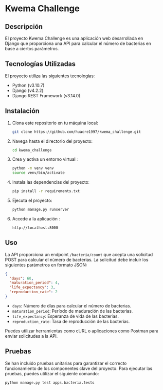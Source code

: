 # Kwema Challenge

## Descripción

El proyecto Kwema Challenge es una aplicación web desarrollada en Django que proporciona una API para calcular el número de bacterias en base a ciertos parámetros.

## Tecnologías Utilizadas

El proyecto utiliza las siguientes tecnologías:

- Python (v3.10.7)
- Django (v4.2.2)
- Django REST Framework (v3.14.0)

## Instalación

1. Clona este repositorio en tu máquina local:

   ```bash
   git clone https://github.com/huacre1997/kwema_challenge.git
   ```

2. Navega hasta el directorio del proyecto:

   ```bash
   cd kwema_challenge
   ```

3. Crea y activa un entorno virtual :

   ```bash
   python -m venv venv
   source venv/bin/activate
   ```

4. Instala las dependencias del proyecto:

   ```bash
   pip install -r requirements.txt
   ```

5. Ejecuta el proyecto:

   ```bash
   python manage.py runserver
   ```

6. Accede a la aplicación :

   ```
   http://localhost:8000
   ```

## Uso

La API proporciona un endpoint `/bacteria/count` que acepta una solicitud POST para calcular el número de bacterias. La solicitud debe incluir los siguientes parámetros en formato JSON:

```json
{
  "days": 60,
  "maturation_period": 4,
  "life_expectancy": 3,
  "reproduction_rate": 2
}
```

- `days`: Número de días para calcular el número de bacterias.
- `maturation_period`: Período de maduración de las bacterias.
- `life_expectancy`: Esperanza de vida de las bacterias.
- `reproduction_rate`: Tasa de reproducción de las bacterias.

Puedes utilizar herramientas como cURL o aplicaciones como Postman para enviar solicitudes a la API.

## Pruebas

Se han incluido pruebas unitarias para garantizar el correcto funcionamiento de los componentes clave del proyecto. Para ejecutar las pruebas, puedes utilizar el siguiente comando:

```bash
python manage.py test apps.bacteria.tests
```
